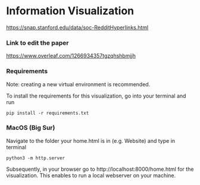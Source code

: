 # Information Visualization

https://snap.stanford.edu/data/soc-RedditHyperlinks.html

### Link to edit the paper

https://www.overleaf.com/1266934357tgzqhshbmjjh

### Requirements
Note: creating a new virtual environment is recommended.

To install the requirements for this visualization, go into your terminal and run

```
pip install -r requirements.txt 
```

### MacOS (Big Sur)

Navigate to the folder your home.html is in (e.g. Website) and type in terminal

```
python3 -m http.server
```

Subsequently, in your browser go to http://localhost:8000/home.html for the visualization. This enables to run a local webserver on your machine.
